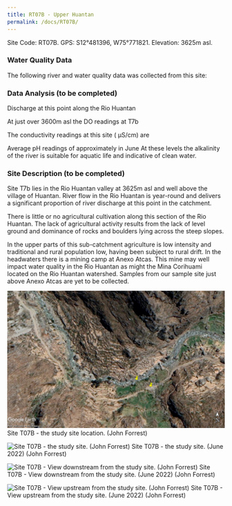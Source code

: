 ```yaml
---
title: RT07B - Upper Huantan
permalink: /docs/RT07B/
---
```



Site Code: RT07B.  GPS: S12°481396, W75°771821. Elevation:
3625m asl.


### Water Quality Data

The following river and water quality data was collected from this site:




### Data Analysis  (to be completed)
Discharge at this point along the Rio Huantan

At just over 3600m asl the DO readings at T7b 

The conductivity readings at this site ( µS/cm) are    

Average pH readings of approximately  in June
At these levels the alkalinity of the river is suitable for aquatic life and indicative of clean water.


### Site Description (to be completed)
Site T7b lies in the Rio Huantan valley at 3625m asl and well above the village of Huantan. 
River flow in the Rio Huantan is year-round and delivers a significant proportion of river discharge at this point in the catchment. 

There is little or no agricultural cultivation along this section of the Rio Huantan. 
The lack of agricultural activity results from the lack of level ground and dominance of rocks and boulders lying across the steep slopes. 

In the upper parts of this sub-catchment agriculture is low intensity and traditional and rural population low, having been subject to rural drift. In the headwaters there is a mining camp at Anexo Atcas. This mine may well impact water quality in the Rio Huantan as might the Mina Corihuami located on the Rio Huantan watershed. Samples from our sample site just above Anexo Atcas are yet to be collected.



![Site T07B - the study site location. (John Forrest)](/assets/SiteDescriptions/T7/RT07BMiddleHuantan.jpg)
Site T07B - the study site location. (John Forrest)


![Site T07B - the study site. (John Forrest)](/assets/SiteDescriptions/T7/T7BStudysite.JPG)
Site T07B - the study site. (June 2022) (John Forrest)


![Site T07B - View downstream from the study site. (John Forrest)](/assets/SiteDescriptions/T7/T7BViewdownstream.JPG)
Site T07B - View downstream from the study site. (June 2022) (John Forrest)


![Site T07B - View upstream from the study site. (John Forrest)](/assets/SiteDescriptions/T7/T7BViewupstream.JPG)
Site T07B - View upstream from the study site. (June 2022) (John Forrest)


